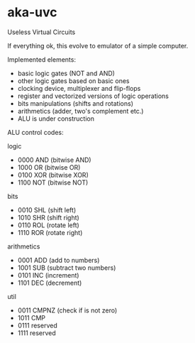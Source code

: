 aka-uvc
=======

Useless Virtual Circuits

If everything ok, this evolve to emulator of a simple computer.

Implemented elements:
* basic logic gates (NOT and AND)
* other logic gates based on basic ones
* clocking device, multiplexer and flip-flops
* register and vectorized versions of logic operations
* bits manipulations (shifts and rotations)
* arithmetics (adder, two's complement etc.)
* ALU is under construction

ALU control codes:

logic
* 0000	AND (bitwise AND)
* 1000	OR (bitwise OR)
* 0100	XOR (bitwise XOR)
* 1100	NOT (bitwise NOT)

bits
* 0010	SHL (shift left)
* 1010	SHR (shift right)
* 0110	ROL (rotate left)
* 1110	ROR (rotate right)

arithmetics
* 0001	ADD (add to numbers)
* 1001	SUB (subtract two numbers)
* 0101	INC (increment)
* 1101	DEC (decrement)

util
* 0011	CMPNZ (check if is not zero)
* 1011	CMP
* 0111	reserved
* 1111	reserved
